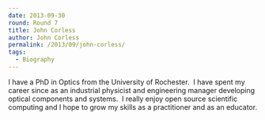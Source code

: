 ```yaml
---
date: 2013-09-30
round: Round 7
title: John Corless
author: John Corless
permalink: /2013/09/john-corless/
tags:
  - Biography
---
```

I have a PhD in Optics from the University of Rochester.  I have spent my career since as an industrial physicist and engineering manager developing optical components and systems.  I really enjoy open source scientific computing and I hope to grow my skills as a practitioner and as an educator.
